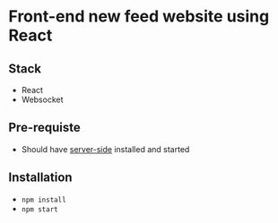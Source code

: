 # Front-end new feed website using React
## Stack
- React
- Websocket
## Pre-requiste
- Should have [server-side](https://github.com/colintran/node_feed_server) installed and started
## Installation
- `npm install`
- `npm start`
